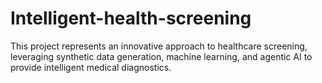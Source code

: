 # Intelligent-health-screening
This project represents an innovative approach to healthcare screening, leveraging synthetic data generation, machine learning, and agentic AI to provide intelligent medical diagnostics.
